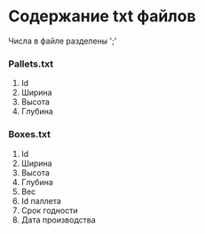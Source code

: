 # Содержание txt файлов
Числа в файле разделены ';'

### Pallets.txt
1. Id
2. Ширина
3. Высота
4. Глубина

### Boxes.txt
1. Id
2. Ширина
3. Высота
4. Глубина
5. Вес
6. Id паллета
7. Срок годности
8. Дата производства
